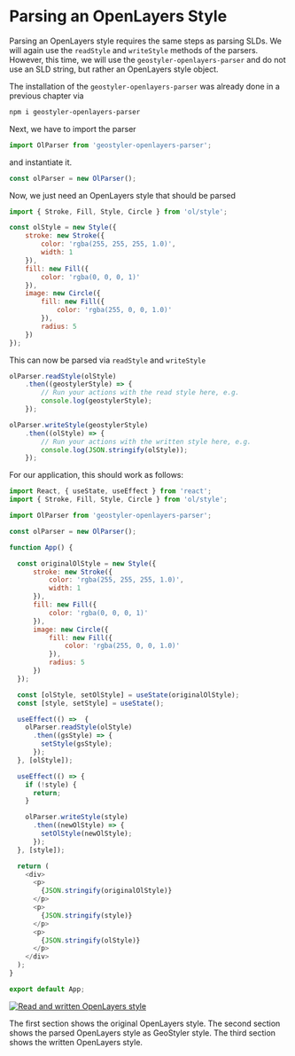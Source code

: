 
# Parsing an OpenLayers Style

Parsing an OpenLayers style requires the same steps as parsing SLDs.
We will again use the `readStyle` and `writeStyle` methods of the parsers. However, this time, we will use
the `geostyler-openlayers-parser` and do not use an SLD string, but rather an OpenLayers style object.

The installation of the `geostyler-openlayers-parser` was already done in a previous chapter via

```bash
npm i geostyler-openlayers-parser
```

Next, we have to import the parser

```js
import OlParser from 'geostyler-openlayers-parser';
```

and instantiate it.

```js
const olParser = new OlParser();
```

Now, we just need an OpenLayers style that should be parsed

```js
import { Stroke, Fill, Style, Circle } from 'ol/style';

const olStyle = new Style({
    stroke: new Stroke({
        color: 'rgba(255, 255, 255, 1.0)',
        width: 1
    }),
    fill: new Fill({
        color: 'rgba(0, 0, 0, 1)'
    }),
    image: new Circle({
        fill: new Fill({
            color: 'rgba(255, 0, 0, 1.0)'
        }),
        radius: 5
    })
});
```

This can now be parsed via `readStyle` and `writeStyle`

```js
olParser.readStyle(olStyle)
    .then((geostylerStyle) => {
        // Run your actions with the read style here, e.g.
        console.log(geostylerStyle);
    });

olParser.writeStyle(geostylerStyle)
    .then((olStyle) => {
        // Run your actions with the written style here, e.g.
        console.log(JSON.stringify(olStyle));
    });
```

For our application, this should work as follows:

```js
import React, { useState, useEffect } from 'react';
import { Stroke, Fill, Style, Circle } from 'ol/style';

import OlParser from 'geostyler-openlayers-parser';

const olParser = new OlParser();

function App() {

  const originalOlStyle = new Style({
      stroke: new Stroke({
          color: 'rgba(255, 255, 255, 1.0)',
          width: 1
      }),
      fill: new Fill({
          color: 'rgba(0, 0, 0, 1)'
      }),
      image: new Circle({
          fill: new Fill({
              color: 'rgba(255, 0, 0, 1.0)'
          }),
          radius: 5
      })
  });

  const [olStyle, setOlStyle] = useState(originalOlStyle);
  const [style, setStyle] = useState();

  useEffect(() =>  {
    olParser.readStyle(olStyle)
      .then((gsStyle) => {
        setStyle(gsStyle);
      });
  }, [olStyle]);

  useEffect(() => {
    if (!style) {
      return;
    }

    olParser.writeStyle(style)
      .then((newOlStyle) => {
        setOlStyle(newOlStyle);
      });
  }, [style]);

  return (
    <div>
      <p>
        {JSON.stringify(originalOlStyle)}
      </p>
      <p>
        {JSON.stringify(style)}
      </p>
      <p>
        {JSON.stringify(olStyle)}
      </p>
    </div>
  );
}

export default App;

```

[![Read and written OpenLayers style](./images/ol-parsed.png)](.images/ol-parsed.png)

The first section shows the original OpenLayers style. The second section shows the parsed OpenLayers style as GeoStyler style. The third
section shows the written OpenLayers style.
